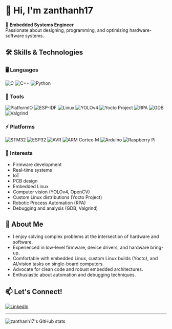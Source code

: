 # 👋 Hi, I'm zanthanh17

🔧 **Embedded Systems Engineer**  
Passionate about designing, programming, and optimizing hardware-software systems.

## 🛠️ Skills & Technologies

### 🖥️ Languages
![C](https://img.shields.io/badge/C-00599C?style=flat&logo=c&logoColor=white)
![C++](https://img.shields.io/badge/C++-00599C?style=flat&logo=c%2B%2B&logoColor=white)
![Python](https://img.shields.io/badge/Python-3776AB?style=flat&logo=python&logoColor=white)

### 🧰 Tools
![PlatformIO](https://img.shields.io/badge/PlatformIO-FF6600?style=flat&logo=platformio&logoColor=white)
![ESP-IDF](https://img.shields.io/badge/ESP--IDF-FF0000?style=flat&logo=espressif&logoColor=white)
![Linux](https://img.shields.io/badge/Linux-FCC624?style=flat&logo=linux&logoColor=black)
![YOLOv4](https://img.shields.io/badge/YOLOv4-FFEA00?style=flat&logo=opencv&logoColor=black)
![Yocto Project](https://img.shields.io/badge/Yocto%20Project-000000?style=flat&logo=yocto&logoColor=white)
![RPA](https://img.shields.io/badge/RPA-0052CC?style=flat&logo=uipath&logoColor=white)
![GDB](https://img.shields.io/badge/GDB-00007D?style=flat&logo=gnu&logoColor=white)
![Valgrind](https://img.shields.io/badge/Valgrind-352744?style=flat)

### ⚡ Platforms
![STM32](https://img.shields.io/badge/STM32-03234B?style=flat&logo=stmicroelectronics&logoColor=white)
![ESP32](https://img.shields.io/badge/ESP32-000000?style=flat&logo=espressif&logoColor=white)
![AVR](https://img.shields.io/badge/AVR-000000?style=flat&logo=atmel&logoColor=white)
![ARM Cortex-M](https://img.shields.io/badge/ARM%20Cortex--M-0091BD?style=flat&logo=arm&logoColor=white)
![Arduino](https://img.shields.io/badge/Arduino-00979D?style=flat&logo=arduino&logoColor=white)
![Raspberry Pi](https://img.shields.io/badge/Raspberry%20Pi-C51A4A?style=flat&logo=raspberry-pi&logoColor=white)

### 🌟 Interests
- Firmware development
- Real-time systems
- IoT
- PCB design
- Embedded Linux
- Computer vision (YOLOv4, OpenCV)
- Custom Linux distributions (Yocto Project)
- Robotic Process Automation (RPA)
- Debugging and analysis (GDB, Valgrind)

## 🚀 About Me
- I enjoy solving complex problems at the intersection of hardware and software.
- Experienced in low-level firmware, device drivers, and hardware bring-up.
- Comfortable with embedded Linux, custom Linux builds (Yocto), and AI/vision tasks on single-board computers.
- Advocate for clean code and robust embedded architectures.
- Enthusiastic about automation and debugging techniques.

## 📫 Let's Connect!
[![LinkedIn](https://img.shields.io/badge/-LinkedIn-blue?logo=linkedin)](https://www.linkedin.com/in/zanthanh17/)  
<!-- Add your actual LinkedIn or website link above -->

---

![zanthanh17's GitHub stats](https://github-readme-stats.vercel.app/api?username=zanthanh17&show_icons=true&theme=radical)

<!--
**zanthanh17/zanthanh17** is a ✨ special ✨ repository because its `README.md` (this file) appears on your GitHub profile.
-->
